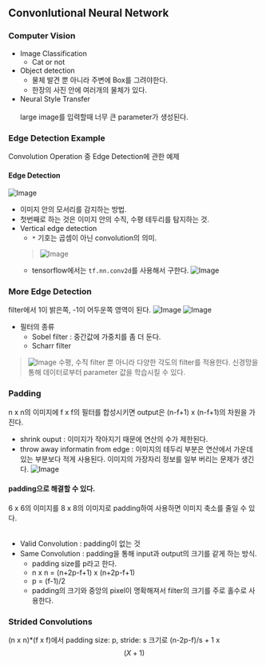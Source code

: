 ## Convonlutional Neural Network

### Computer Vision

- Image Classification
    - Cat or not
- Object detection
    - 물체 발견 뿐 아니라 주변에 Box를 그려야한다.
    - 한장의 사진 안에 여러개의 물체가 있다.
- Neural Style Transfer
</br></br>
large image를 입력할때 너무 큰 parameter가 생성된다.

### Edge Detection Example

Convolution Operation 중 Edge Detection에 관한 예제
#### Edge Detection
![Image](https://i.imgur.com/mHNBufc.png)
- 이미지 안의 모서리를 감지하는 방법.
- 첫번째로 하는 것은 이미지 안의 수직, 수평 테두리를 탐지하는 것.
- Vertical edge detection
    - `*` 기호는 곱셈이 아닌 convolution의 의미.
    >![Image](https://i.imgur.com/Pmen3y5.png)
    - tensorflow에서는 `tf.nn.conv2d`를 사용해서 구한다.
![Image](https://i.imgur.com/qLdOdSa.png)

### More Edge Detection
filter에서 1이 밝은쪽, -1이 어두운쪽 영역이 된다.
![Image](https://i.imgur.com/uotfIcK.png)
![Image](https://i.imgur.com/wOEY87s.png)
- 필터의 종류
    - Sobel filter : 중간값에 가중치를 좀 더 둔다.
    - Scharr filter
> ![Image](https://i.imgur.com/KXxubfw.png)
> 수평, 수직 filter 뿐 아니라 다양한 각도의 filter를 적용한다.
> 신경망을 통해 데이터로부터 parameter 값을 학습시킬 수 있다.

### Padding
n x n의 이미지에 f x f의 필터를 합성시키면 output은 (n-f+1) x (n-f+1)의 차원을 가진다.
- shrink ouput : 이미지가 작아지기 때문에 연산의 수가 제한된다.
- throw away informatin from edge : 이미지의 테두리 부분은 연산에서 가운데 있는 부분보다 적게 사용된다. 이미지의 가장자리 정보를 일부 버리는 문제가 생긴다.
![Image](https://i.imgur.com/AN415kg.png)
#### padding으로 해결할 수 있다.
6 x 6의 이미지를 8 x 8의 이미지로 padding하여 사용하면 이미지 축소를 줄일 수 있다.
</br></br>
- Valid Convolution : padding이 없는 것
- Same Convolution : padding을 통해 input과 output의 크기를 같게 하는 방식.
    - padding size를 p라고 한다.
    - n x n = (n+2p-f+1) x (n+2p-f+1)
    - p = (f-1)/2
    - padding의 크기와 중앙의 pixel이 명확해져서 filter의 크기를 주로 홀수로 사용한다.

### Strided Convolutions
(n x n)*(f x f)에서 padding size: p, stride: s 크기로 (n-2p-f)/s + 1 x
$$(X+1)$$